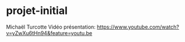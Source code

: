 # projet-initial
Michaël Turcotte
Vidéo présentation: https://www.youtube.com/watch?v=yZwXu6tHn94&feature=youtu.be
